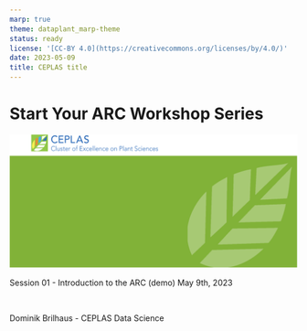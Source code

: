 ```yaml
---
marp: true
theme: dataplant_marp-theme
status: ready
license: '[CC-BY 4.0](https://creativecommons.org/licenses/by/4.0/)'
date: 2023-05-09
title: CEPLAS title
---
```


# Start Your ARC Workshop Series

<!-- Title slide to class -->

<!-- _color: white -->
<!-- _paginate: false -->
<!-- _footer: "" -->

![bg fit](./images/background_title_ceplas.drawio.svg)

Session 01 - Introduction to the ARC (demo)
May 9th, 2023

<br>

Dominik Brilhaus - CEPLAS Data Science

